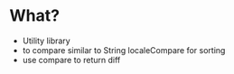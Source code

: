 # What?
* Utility library
* to compare similar to String localeCompare for sorting
* use compare  to return diff

